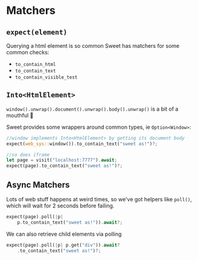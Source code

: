# Matchers


## `expect(element)`
Querying a html element is so common Sweet has matchers for some common checks:

- `to_contain_html`
- `to_contain_text`
- `to_contain_visible_test`

## `Into<HtmlElement>`

`window().unwrap().document().unwrap().body().unwrap()` is a bit of a mouthful 🥴

Sweet provides some wrappers around common types, ie `Option<Window>`:

```rs
//window implements Into<HtmlElement> by getting its document body
expect(web_sys::window()).to_contain_text("sweet as!")?;

//so does iframe
let page = visit("localhost:7777").await;
expect(page).to_contain_text("sweet as!")?;
```


## Async Matchers
Lots of web stuff happens at weird times, so we've got helpers like `poll()`, which will wait for 2 seconds before failing.

```rs
expect(page).poll(|p|
	p.to_contain_text("sweet as!")).await?;
```

We can also retrieve child elements via polling
```rs
expect(page).poll(|p| p.get("div")).await?
	.to_contain_text("sweet as!")?;
```
